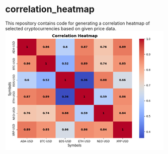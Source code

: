 # correlation_heatmap
This repository contains code for generating a correlation heatmap of selected cryptocurrencies based on given price data.
![Correlation Heatmap](example.png)

